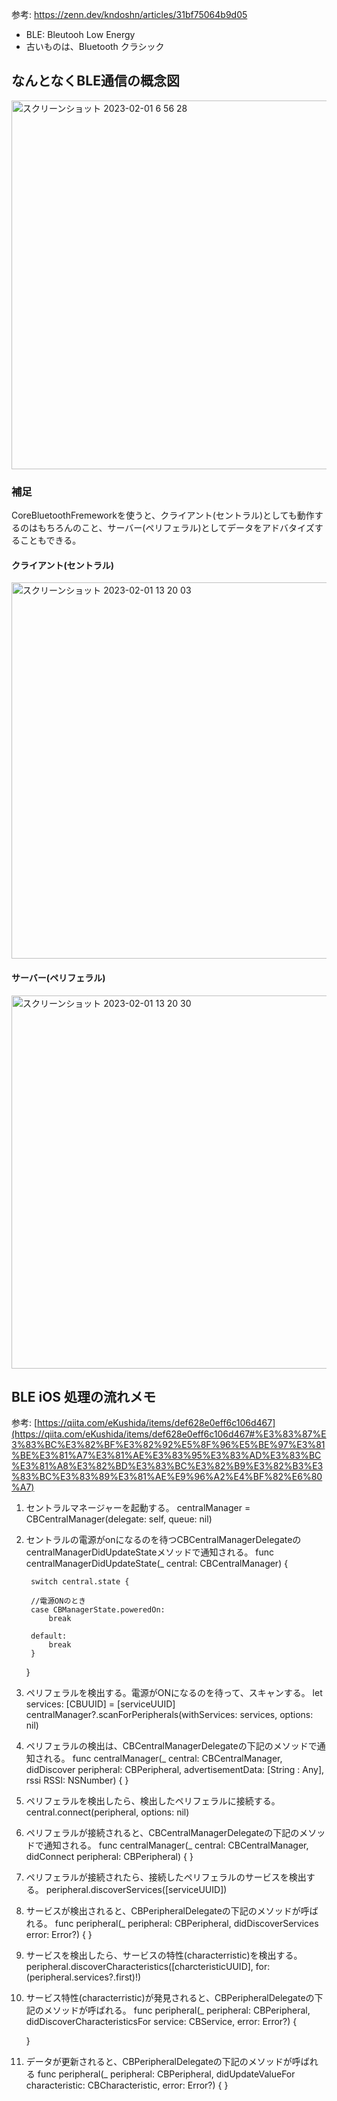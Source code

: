 参考: https://zenn.dev/kndoshn/articles/31bf75064b9d05

- BLE: Bleutooh Low Energy
- 古いものは、Bluetooth クラシック

## なんとなくBLE通信の概念図

<img width="590" alt="スクリーンショット 2023-02-01 6 56 28" src="https://user-images.githubusercontent.com/16571394/215892770-adc644bd-a8f8-422a-a8c1-4d798460d3b6.png">

### 補足

CoreBluetoothFremeworkを使うと、クライアント(セントラル)としても動作するのはもちろんのこと、サーバー(ペリフェラル)としてデータをアドバタイズすることもできる。

#### クライアント(セントラル)

<img width="602" alt="スクリーンショット 2023-02-01 13 20 03" src="https://user-images.githubusercontent.com/16571394/215945684-428b3978-581c-4504-b5c1-b3e12b108afb.png">

#### サーバー(ペリフェラル)

<img width="597" alt="スクリーンショット 2023-02-01 13 20 30" src="https://user-images.githubusercontent.com/16571394/215945722-5fd67325-9c55-47e8-b830-29a8732f32c3.png">


## BLE iOS 処理の流れメモ

参考: [https://qiita.com/eKushida/items/def628e0eff6c106d467](https://qiita.com/eKushida/items/def628e0eff6c106d467#%E3%83%87%E3%83%BC%E3%82%BF%E3%82%92%E5%8F%96%E5%BE%97%E3%81%BE%E3%81%A7%E3%81%AE%E3%83%95%E3%83%AD%E3%83%BC%E3%81%A8%E3%82%BD%E3%83%BC%E3%82%B9%E3%82%B3%E3%83%BC%E3%83%89%E3%81%AE%E9%96%A2%E4%BF%82%E6%80%A7)

1. セントラルマネージャーを起動する。
    centralManager = CBCentralManager(delegate: self, queue: nil)

2. セントラルの電源がonになるのを待つCBCentralManagerDelegateのcentralManagerDidUpdateStateメソッドで通知される。
    func centralManagerDidUpdateState(_ central: CBCentralManager) {

        switch central.state {

        //電源ONのとき
        case CBManagerState.poweredOn:
            break

        default:
            break
        }
    }

3. ペリフェラルを検出する。電源がONになるのを待って、スキャンする。
    let services: [CBUUID] = [serviceUUID]
    centralManager?.scanForPeripherals(withServices: services,
                                           options: nil)


4. ペリフェラルの検出は、CBCentralManagerDelegateの下記のメソッドで通知される。
    func centralManager(_ central: CBCentralManager,
                        didDiscover peripheral: CBPeripheral,
                        advertisementData: [String : Any],
                        rssi RSSI: NSNumber) {
    }

5. ペリフェラルを検出したら、検出したペリフェラルに接続する。
    central.connect(peripheral, options: nil)


6. ペリフェラルが接続されると、CBCentralManagerDelegateの下記のメソッドで通知される。
    func centralManager(_ central: CBCentralManager,
                        didConnect peripheral: CBPeripheral) {
    }


7. ペリフェラルが接続されたら、接続したペリフェラルのサービスを検出する。
   peripheral.discoverServices([serviceUUID])


8. サービスが検出されると、CBPeripheralDelegateの下記のメソッドが呼ばれる。
    func peripheral(_ peripheral: CBPeripheral,
                    didDiscoverServices error: Error?) {
    }

9. サービスを検出したら、サービスの特性(characterristic)を検出する。
    peripheral.discoverCharacteristics([charcteristicUUID],
                                       for: (peripheral.services?.first)!)

10. サービス特性(characterristic)が発見されると、CBPeripheralDelegateの下記のメソッドが呼ばれる。
    func peripheral(_ peripheral: CBPeripheral,
                    didDiscoverCharacteristicsFor service: CBService,
                    error: Error?) {

    }

11. データが更新されると、CBPeripheralDelegateの下記のメソッドが呼ばれる
    func peripheral(_ peripheral: CBPeripheral,
                    didUpdateValueFor characteristic: CBCharacteristic,
                    error: Error?) {
    }
